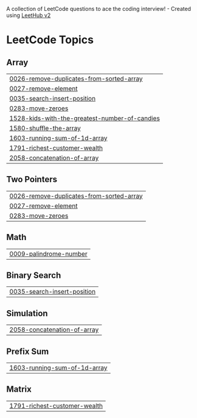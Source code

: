 A collection of LeetCode questions to ace the coding interview! - Created using [LeetHub v2](https://github.com/arunbhardwaj/LeetHub-2.0)
<!---LeetCode Topics Start-->
# LeetCode Topics
## Array
|  |
| ------- |
| [0026-remove-duplicates-from-sorted-array](https://github.com/kxight7/Leet-code/tree/master/0026-remove-duplicates-from-sorted-array) |
| [0027-remove-element](https://github.com/kxight7/Leet-code/tree/master/0027-remove-element) |
| [0035-search-insert-position](https://github.com/kxight7/Leet-code/tree/master/0035-search-insert-position) |
| [0283-move-zeroes](https://github.com/kxight7/Leet-code/tree/master/0283-move-zeroes) |
| [1528-kids-with-the-greatest-number-of-candies](https://github.com/kxight7/Leet-code/tree/master/1528-kids-with-the-greatest-number-of-candies) |
| [1580-shuffle-the-array](https://github.com/kxight7/Leet-code/tree/master/1580-shuffle-the-array) |
| [1603-running-sum-of-1d-array](https://github.com/kxight7/Leet-code/tree/master/1603-running-sum-of-1d-array) |
| [1791-richest-customer-wealth](https://github.com/kxight7/Leet-code/tree/master/1791-richest-customer-wealth) |
| [2058-concatenation-of-array](https://github.com/kxight7/Leet-code/tree/master/2058-concatenation-of-array) |
## Two Pointers
|  |
| ------- |
| [0026-remove-duplicates-from-sorted-array](https://github.com/kxight7/Leet-code/tree/master/0026-remove-duplicates-from-sorted-array) |
| [0027-remove-element](https://github.com/kxight7/Leet-code/tree/master/0027-remove-element) |
| [0283-move-zeroes](https://github.com/kxight7/Leet-code/tree/master/0283-move-zeroes) |
## Math
|  |
| ------- |
| [0009-palindrome-number](https://github.com/kxight7/Leet-code/tree/master/0009-palindrome-number) |
## Binary Search
|  |
| ------- |
| [0035-search-insert-position](https://github.com/kxight7/Leet-code/tree/master/0035-search-insert-position) |
## Simulation
|  |
| ------- |
| [2058-concatenation-of-array](https://github.com/kxight7/Leet-code/tree/master/2058-concatenation-of-array) |
## Prefix Sum
|  |
| ------- |
| [1603-running-sum-of-1d-array](https://github.com/kxight7/Leet-code/tree/master/1603-running-sum-of-1d-array) |
## Matrix
|  |
| ------- |
| [1791-richest-customer-wealth](https://github.com/kxight7/Leet-code/tree/master/1791-richest-customer-wealth) |
<!---LeetCode Topics End-->